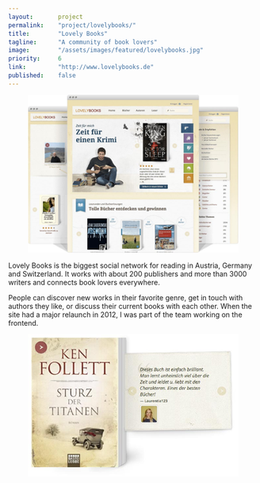 ```yaml
---
layout:       project
permalink:    "project/lovelybooks/"
title:        "Lovely Books"
tagline:      "A community of book lovers"
image:        "/assets/images/featured/lovelybooks.jpg"
priority:     6
link:         "http://www.lovelybooks.de"
published:    false
---
```


<figure class="extend">
  <img src="images/lovelybooks-case-view.jpg" alt="LovelyBooks Website">
</figure>

Lovely Books is the biggest social network for reading in Austria, Germany and Switzerland. It works with about 200 publishers and more than 3000 writers and connects book lovers everywhere. 

People can discover new works in their favorite genre, get in touch with authors they like, or discuss their current books with each other. When the site had a major relaunch in 2012, I was part of the team working on the frontend.

<figure>
  <img src="images/lovelybooks-book.jpg" alt="Detail View of a book">
</figure>
